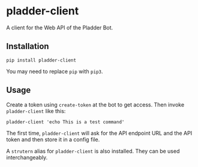 # pladder-client

A client for the Web API of the Pladder Bot.

## Installation

    pip install pladder-client

You may need to replace `pip` with `pip3`.

## Usage

Create a token using `create-token` at the bot to get access. Then invoke `pladder-client` like this:

    pladder-client 'echo This is a test command'

The first time, `pladder-client` will ask for the API endpoint URL and the API token and then store it in a config file.

A `strutern` alias for `pladder-client` is also installed. They can be used interchangeably.
